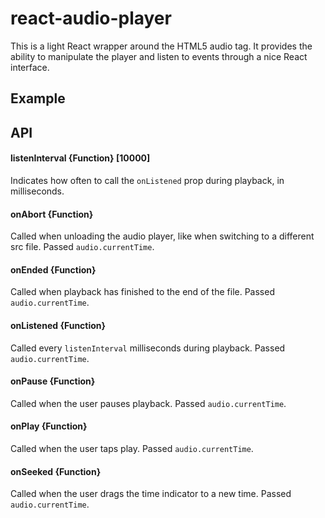 # react-audio-player
This is a light React wrapper around the HTML5 audio tag.  It provides the ability to manipulate the player and listen to events through a nice React interface.

## Example

## API

#### listenInterval {Function} [10000]
Indicates how often to call the `onListened` prop during playback, in milliseconds.

#### onAbort {Function}
Called when unloading the audio player, like when switching to a different src file. Passed `audio.currentTime`.

#### onEnded {Function}
Called when playback has finished to the end of the file. Passed `audio.currentTime`.

#### onListened {Function}
Called every `listenInterval` milliseconds during playback.  Passed `audio.currentTime`.

#### onPause {Function}
Called when the user pauses playback. Passed `audio.currentTime`.

#### onPlay {Function}
Called when the user taps play.  Passed `audio.currentTime`.

#### onSeeked {Function}
Called when the user drags the time indicator to a new time. Passed `audio.currentTime`.

